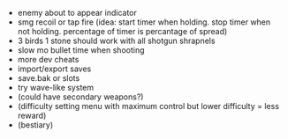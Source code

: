 - enemy about to appear indicator
- smg recoil or tap fire (idea: start timer when holding. stop timer when not holding. percentage of timer is percantage of spread)
- 3 birds 1 stone should work with all shotgun shrapnels
- slow mo bullet time when shooting
- more dev cheats
- import/export saves
- save.bak or slots
- try wave-like system
- (could have secondary weapons?)
- (difficulty setting menu with maximum control but lower difficulty = less reward)
- (bestiary)
